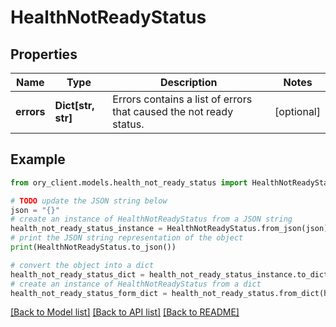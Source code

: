 # HealthNotReadyStatus


## Properties

Name | Type | Description | Notes
------------ | ------------- | ------------- | -------------
**errors** | **Dict[str, str]** | Errors contains a list of errors that caused the not ready status. | [optional] 

## Example

```python
from ory_client.models.health_not_ready_status import HealthNotReadyStatus

# TODO update the JSON string below
json = "{}"
# create an instance of HealthNotReadyStatus from a JSON string
health_not_ready_status_instance = HealthNotReadyStatus.from_json(json)
# print the JSON string representation of the object
print(HealthNotReadyStatus.to_json())

# convert the object into a dict
health_not_ready_status_dict = health_not_ready_status_instance.to_dict()
# create an instance of HealthNotReadyStatus from a dict
health_not_ready_status_form_dict = health_not_ready_status.from_dict(health_not_ready_status_dict)
```
[[Back to Model list]](../README.md#documentation-for-models) [[Back to API list]](../README.md#documentation-for-api-endpoints) [[Back to README]](../README.md)


